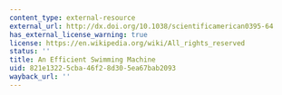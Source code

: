 ```yaml
---
content_type: external-resource
external_url: http://dx.doi.org/10.1038/scientificamerican0395-64
has_external_license_warning: true
license: https://en.wikipedia.org/wiki/All_rights_reserved
status: ''
title: An Efficient Swimming Machine
uid: 821e1322-5cba-46f2-8d30-5ea67bab2093
wayback_url: ''
---
```

